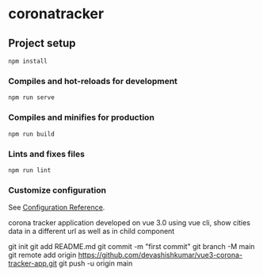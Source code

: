 # coronatracker

## Project setup
```
npm install
```

### Compiles and hot-reloads for development
```
npm run serve
```

### Compiles and minifies for production
```
npm run build
```

### Lints and fixes files
```
npm run lint
```

### Customize configuration
See [Configuration Reference](https://cli.vuejs.org/config/).

corona tracker application developed on vue 3.0 using vue cli,
show cities data in a different url as well as in child component

git init
git add README.md
git commit -m "first commit"
git branch -M main
git remote add origin https://github.com/devashishkumar/vue3-corona-tracker-app.git
git push -u origin main

